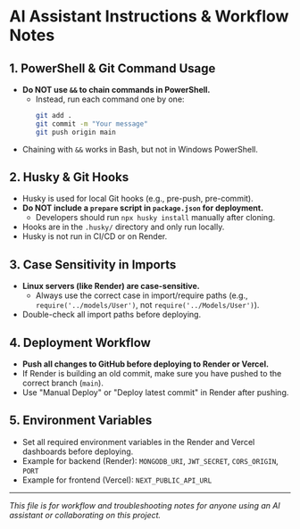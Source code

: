 # AI Assistant Instructions & Workflow Notes

## 1. PowerShell & Git Command Usage
- **Do NOT use `&&` to chain commands in PowerShell.**
  - Instead, run each command one by one:
    ```sh
    git add .
    git commit -m "Your message"
    git push origin main
    ```
- Chaining with `&&` works in Bash, but not in Windows PowerShell.

## 2. Husky & Git Hooks
- Husky is used for local Git hooks (e.g., pre-push, pre-commit).
- **Do NOT include a `prepare` script in `package.json` for deployment.**
  - Developers should run `npx husky install` manually after cloning.
- Hooks are in the `.husky/` directory and only run locally.
- Husky is not run in CI/CD or on Render.

## 3. Case Sensitivity in Imports
- **Linux servers (like Render) are case-sensitive.**
  - Always use the correct case in import/require paths (e.g., `require('../models/User')`, not `require('../Models/User')`).
- Double-check all import paths before deploying.

## 4. Deployment Workflow
- **Push all changes to GitHub before deploying to Render or Vercel.**
- If Render is building an old commit, make sure you have pushed to the correct branch (`main`).
- Use "Manual Deploy" or "Deploy latest commit" in Render after pushing.

## 5. Environment Variables
- Set all required environment variables in the Render and Vercel dashboards before deploying.
- Example for backend (Render): `MONGODB_URI`, `JWT_SECRET`, `CORS_ORIGIN`, `PORT`
- Example for frontend (Vercel): `NEXT_PUBLIC_API_URL`

---

*This file is for workflow and troubleshooting notes for anyone using an AI assistant or collaborating on this project.* 